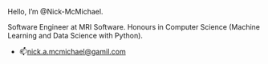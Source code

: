 Hello, I’m @Nick-McMichael.

Software Engineer at MRI Software.
Honours in Computer Science (Machine Learning and Data Science with Python).

- 📫nick.a.mcmichael@gamil.com

<!---
Nick-McMichael/Nick-McMichael is a ✨ special ✨ repository because its `README.md` (this file) appears on your GitHub profile.
You can click the Preview link to take a look at your changes.
--->
